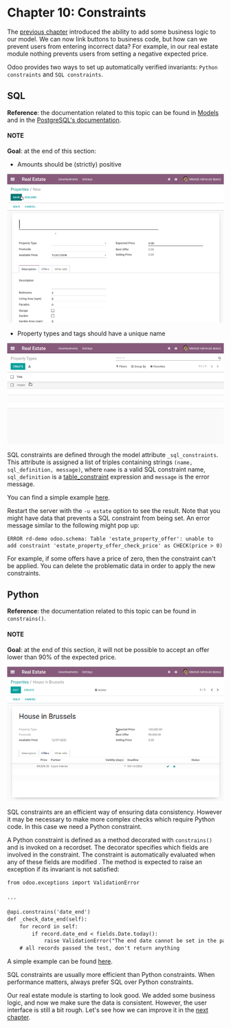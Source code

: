 # Chapter 10: Constraints

The [previous chapter](09_actions.md) introduced the ability to add
some business logic to our model. We can now link buttons to business code, but how can we prevent
users from entering incorrect data? For example, in our real estate module nothing prevents
users from setting a negative expected price.

Odoo provides two ways to set up automatically verified invariants:
`Python constraints` and
`SQL constraints`.

## SQL

**Reference**: the documentation related to this topic can be found in
[Models](../../reference/backend/orm.md#reference-orm-models) and in the [PostgreSQL's documentation](https://www.postgresql.org/docs/12/ddl-constraints.html).

#### NOTE
**Goal**: at the end of this section:

- Amounts should be (strictly) positive

![Constraints on amounts](../../../.gitbook/assets/sql_01.gif)
- Property types and tags should have a unique name

![Constraints on names](../../../.gitbook/assets/sql_02.gif)

SQL constraints are defined through the model attribute
`_sql_constraints`. This attribute is assigned a list
of triples containing strings `(name, sql_definition, message)`, where `name` is a
valid SQL constraint name, `sql_definition` is a [table_constraint](https://www.postgresql.org/docs/12/ddl-constraints.html) expression
and `message` is the error message.

You can find a simple example
[here](https://github.com/odoo/odoo/blob/24b0b6f07f65b6151d1d06150e376320a44fd20a/addons/analytic/models/analytic_account.py#L20-L23).

Restart the server with the `-u estate` option to see the result. Note that you might have data
that prevents a SQL constraint from being set. An error message similar to the following might pop up:

```text
ERROR rd-demo odoo.schema: Table 'estate_property_offer': unable to add constraint 'estate_property_offer_check_price' as CHECK(price > 0)
```

For example, if some offers have a price of zero, then the constraint can't be applied. You can delete
the problematic data in order to apply the new constraints.

## Python

**Reference**: the documentation related to this topic can be found in
`constrains()`.

#### NOTE
**Goal**: at the end of this section, it will not be possible to accept an offer
lower than 90% of the expected price.

![Python constraint](../../../.gitbook/assets/python.gif)

SQL constraints are an efficient way of ensuring data consistency. However it may be necessary
to make more complex checks which require Python code. In this case we need a Python constraint.

A Python constraint is defined as a method decorated with
`constrains()` and is invoked on a recordset. The decorator
specifies which fields are involved in the constraint. The constraint is automatically evaluated
when any of these fields are modified . The method is expected to
raise an exception if its invariant is not satisfied:

```default
from odoo.exceptions import ValidationError

...

@api.constrains('date_end')
def _check_date_end(self):
    for record in self:
        if record.date_end < fields.Date.today():
            raise ValidationError("The end date cannot be set in the past")
    # all records passed the test, don't return anything
```

A simple example can be found
[here](https://github.com/odoo/odoo/blob/274dd3bf503e1b612179db92e410b336bfaecfb4/addons/stock/models/stock_quant.py#L239-L244).

SQL constraints are usually more efficient than Python constraints. When performance matters, always
prefer SQL over Python constraints.

Our real estate module is starting to look good. We added some business logic, and now we make sure
the data is consistent. However, the user interface is still a bit rough. Let's see how we can
improve it in the [next chapter](11_sprinkles.md).

<a id="postgresql-s-documentation"></a>

